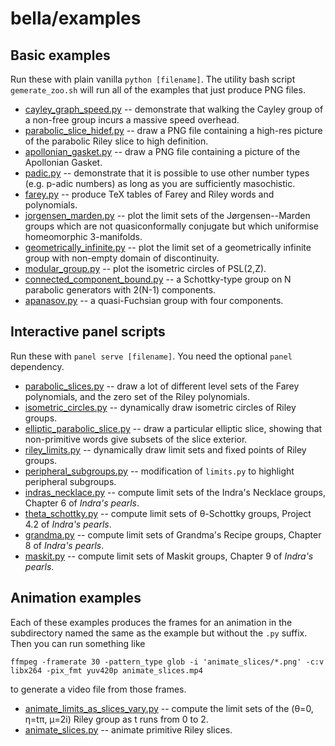 # bella/examples

## Basic examples
Run these with plain vanilla `python [filename]`. The utility bash script `gemerate_zoo.sh` will run all of the examples that just produce PNG files.
 - [cayley_graph_speed.py](cayley_graph_speed.py) -- demonstrate that walking the Cayley group of a non-free group incurs a massive speed overhead.
 - [parabolic_slice_hidef.py](parabolic_slice_hidef.py) -- draw a PNG file containing a high-res picture of the parabolic Riley slice to high definition.
 - [apollonian_gasket.py](apollonian_gasket.py) -- draw a PNG file containing a picture of the Apollonian Gasket.
 - [padic.py](padic.py) -- demonstrate that it is possible to use other number types (e.g. p-adic numbers) as long as you are sufficiently masochistic.
 - [farey.py](farey.py) -- produce TeX tables of Farey and Riley words and polynomials.
 - [jorgensen_marden.py](jorgensen_marden.py) -- plot the limit sets of the Jørgensen--Marden groups which are not quasiconformally conjugate but which uniformise homeomorphic 3-manifolds.
 - [geometrically_infinite.py](geometrically_infinite.py) -- plot the limit set of a geometrically infinite group with non-empty domain of discontinuity.
 - [modular_group.py](modular_group.py) -- plot the isometric circles of PSL(2,Z).
 - [connected_component_bound.py](connected_component_bound.py) -- a Schottky-type group on N parabolic generators with 2(N-1) components.
 - [apanasov.py](apanasov.py) -- a quasi-Fuchsian group with four components.

## Interactive panel scripts
Run these with `panel serve [filename]`. You need the optional `panel` dependency.
 - [parabolic_slices.py](parabolic_slices.py) -- draw a lot of different level sets of the Farey polynomials, and the zero set of the Riley polynomials.
 - [isometric_circles.py](isometric_circles.py) -- dynamically draw isometric circles of Riley groups.
 - [elliptic_parabolic_slice.py](elliptic_parabolic_slice.py) -- draw a particular elliptic slice, showing that non-primitive words give subsets of the slice exterior.
 - [riley_limits.py](riley_limits.py) -- dynamically draw limit sets and fixed points of Riley groups.
 - [peripheral_subgroups.py](peripheral_subgroups.py) -- modification of `limits.py` to highlight peripheral subgroups.
 - [indras_necklace.py](indras_necklace.py) -- compute limit sets of the Indra's Necklace groups, Chapter 6 of _Indra's pearls_.
 - [theta_schottky.py](theta_schottky.py) -- compute limit sets of θ-Schottky groups, Project 4.2 of _Indra's pearls_.
 - [grandma.py](grandma.py) -- compute limit sets of Grandma's Recipe groups, Chapter 8 of _Indra's pearls_.
 - [maskit.py](maskit.py) -- compute limit sets of Maskit groups, Chapter 9 of _Indra's pearls_.

## Animation examples
Each of these examples produces the frames for an animation in the subdirectory named the same as the example but without the `.py` suffix. Then
you can run something like

    ffmpeg -framerate 30 -pattern_type glob -i 'animate_slices/*.png' -c:v libx264 -pix_fmt yuv420p animate_slices.mp4

to generate a video file from those frames.

 - [animate_limits_as_slices_vary.py](animate_limits_as_slices_vary.py) -- compute the limit sets of the (θ=0, η=tπ, μ=2i) Riley group as t runs from 0 to 2.
 - [animate_slices.py](animate_slices.py) -- animate primitive Riley slices.
